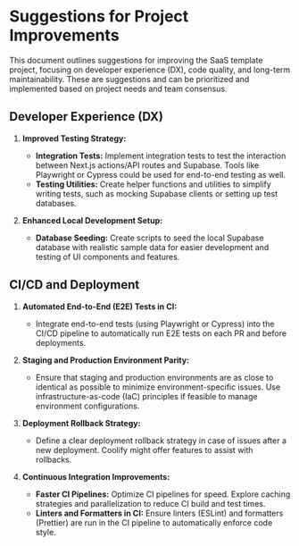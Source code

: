 # Suggestions for Project Improvements

This document outlines suggestions for improving the SaaS template project, focusing on developer experience (DX), code quality, and long-term maintainability. These are suggestions and can be prioritized and implemented based on project needs and team consensus.

## Developer Experience (DX)

1.  **Improved Testing Strategy:**

    - **Integration Tests:** Implement integration tests to test the interaction between Next.js actions/API routes and Supabase. Tools like Playwright or Cypress could be used for end-to-end testing as well.
    - **Testing Utilities:** Create helper functions and utilities to simplify writing tests, such as mocking Supabase clients or setting up test databases.

2.  **Enhanced Local Development Setup:**

    - **Database Seeding:** Create scripts to seed the local Supabase database with realistic sample data for easier development and testing of UI components and features.

## CI/CD and Deployment

1.  **Automated End-to-End (E2E) Tests in CI:**

    - Integrate end-to-end tests (using Playwright or Cypress) into the CI/CD pipeline to automatically run E2E tests on each PR and before deployments.

2.  **Staging and Production Environment Parity:**

    - Ensure that staging and production environments are as close to identical as possible to minimize environment-specific issues. Use infrastructure-as-code (IaC) principles if feasible to manage environment configurations.

3.  **Deployment Rollback Strategy:**

    - Define a clear deployment rollback strategy in case of issues after a new deployment. Coolify might offer features to assist with rollbacks.

4.  **Continuous Integration Improvements:**
    - **Faster CI Pipelines:** Optimize CI pipelines for speed. Explore caching strategies and parallelization to reduce CI build and test times.
    - **Linters and Formatters in CI:** Ensure linters (ESLint) and formatters (Prettier) are run in the CI pipeline to automatically enforce code style.
